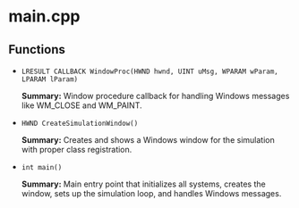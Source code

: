 # main.cpp

## Functions

- `LRESULT CALLBACK WindowProc(HWND hwnd, UINT uMsg, WPARAM wParam, LPARAM lParam)`

  **Summary:** Window procedure callback for handling Windows messages like WM_CLOSE and WM_PAINT.

- `HWND CreateSimulationWindow()`

  **Summary:** Creates and shows a Windows window for the simulation with proper class registration.

- `int main()`

  **Summary:** Main entry point that initializes all systems, creates the window, sets up the simulation loop, and handles Windows messages.
